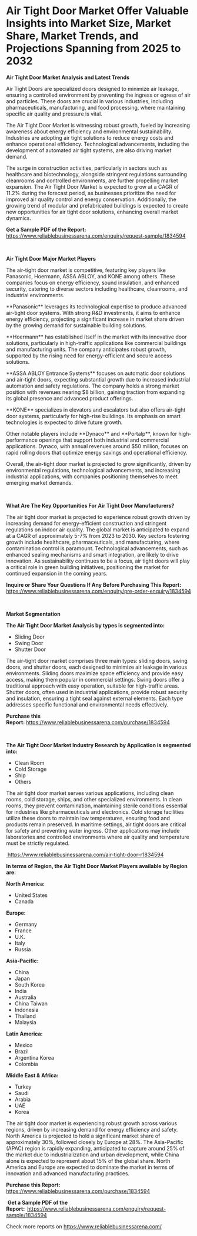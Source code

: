 <p><h1>Air Tight Door Market Offer Valuable Insights into Market Size, Market Share, Market Trends, and Projections Spanning from 2025 to 2032</h1></p><p><strong>Air Tight Door Market Analysis and Latest Trends</strong></p>
<p><p>Air Tight Doors are specialized doors designed to minimize air leakage, ensuring a controlled environment by preventing the ingress or egress of air and particles. These doors are crucial in various industries, including pharmaceuticals, manufacturing, and food processing, where maintaining specific air quality and pressure is vital. </p><p>The Air Tight Door Market is witnessing robust growth, fueled by increasing awareness about energy efficiency and environmental sustainability. Industries are adopting air tight solutions to reduce energy costs and enhance operational efficiency. Technological advancements, including the development of automated air tight systems, are also driving market demand. </p><p>The surge in construction activities, particularly in sectors such as healthcare and biotechnology, alongside stringent regulations surrounding cleanrooms and controlled environments, are further propelling market expansion. The Air Tight Door Market is expected to grow at a CAGR of 11.2% during the forecast period, as businesses prioritize the need for improved air quality control and energy conservation. Additionally, the growing trend of modular and prefabricated buildings is expected to create new opportunities for air tight door solutions, enhancing overall market dynamics.</p></p>
<p><strong>Get a Sample PDF of the Report:&nbsp;</strong> <a href="https://www.reliablebusinessarena.com/enquiry/request-sample/1834594?utm_campaign=3457&utm_medium=2&utm_source=Github&utm_content=ia&utm_term=11042025&utm_id=air-tight-door">https://www.reliablebusinessarena.com/enquiry/request-sample/1834594</a></p>
<p>&nbsp;</p>
<p><strong>Air Tight Door Major Market Players</strong></p>
<p><p>The air-tight door market is competitive, featuring key players like Panasonic, Hoermann, ASSA ABLOY, and KONE among others. These companies focus on energy efficiency, sound insulation, and enhanced security, catering to diverse sectors including healthcare, cleanrooms, and industrial environments.</p><p>**Panasonic** leverages its technological expertise to produce advanced air-tight door systems. With strong R&D investments, it aims to enhance energy efficiency, projecting a significant increase in market share driven by the growing demand for sustainable building solutions.</p><p>**Hoermann** has established itself in the market with its innovative door solutions, particularly in high-traffic applications like commercial buildings and manufacturing units. The company anticipates robust growth, supported by the rising need for energy-efficient and secure access solutions. </p><p>**ASSA ABLOY Entrance Systems** focuses on automatic door solutions and air-tight doors, expecting substantial growth due to increased industrial automation and safety regulations. The company holds a strong market position with revenues nearing $8 billion, gaining traction from expanding its global presence and advanced product offerings.</p><p>**KONE** specializes in elevators and escalators but also offers air-tight door systems, particularly for high-rise buildings. Its emphasis on smart technologies is expected to drive future growth.</p><p>Other notable players include **Dynaco** and **Portalp**, known for high-performance openings that support both industrial and commercial applications. Dynaco, with annual revenues around $50 million, focuses on rapid rolling doors that optimize energy savings and operational efficiency. </p><p>Overall, the air-tight door market is projected to grow significantly, driven by environmental regulations, technological advancements, and increasing industrial applications, with companies positioning themselves to meet emerging market demands.</p></p>
<p>&nbsp;</p>
<p><strong>What Are The Key Opportunities For Air Tight Door Manufacturers?</strong></p>
<p><p>The air tight door market is projected to experience robust growth driven by increasing demand for energy-efficient construction and stringent regulations on indoor air quality. The global market is anticipated to expand at a CAGR of approximately 5-7% from 2023 to 2030. Key sectors fostering growth include healthcare, pharmaceuticals, and manufacturing, where contamination control is paramount. Technological advancements, such as enhanced sealing mechanisms and smart integration, are likely to drive innovation. As sustainability continues to be a focus, air tight doors will play a critical role in green building initiatives, positioning the market for continued expansion in the coming years.</p></p>
<p><strong>Inquire or Share Your Questions If Any Before Purchasing This Report:</strong> <a href="https://www.reliablebusinessarena.com/enquiry/pre-order-enquiry/1834594?utm_campaign=3457&utm_medium=2&utm_source=Github&utm_content=ia&utm_term=11042025&utm_id=air-tight-door">https://www.reliablebusinessarena.com/enquiry/pre-order-enquiry/1834594</a></p>
<p>&nbsp;</p>
<p><strong>Market Segmentation</strong></p>
<p><strong>The Air Tight Door Market Analysis by types is segmented into:</strong></p>
<p><ul><li>Sliding Door</li><li>Swing Door</li><li>Shutter Door</li></ul></p>
<p><p>The air-tight door market comprises three main types: sliding doors, swing doors, and shutter doors, each designed to minimize air leakage in various environments. Sliding doors maximize space efficiency and provide easy access, making them popular in commercial settings. Swing doors offer a traditional approach with easy operation, suitable for high-traffic areas. Shutter doors, often used in industrial applications, provide robust security and insulation, ensuring a tight seal against external elements. Each type addresses specific functional and environmental needs effectively.</p></p>
<p><strong>Purchase this Report:&nbsp;</strong><a href="https://www.reliablebusinessarena.com/purchase/1834594?utm_campaign=3457&utm_medium=2&utm_source=Github&utm_content=ia&utm_term=11042025&utm_id=air-tight-door">https://www.reliablebusinessarena.com/purchase/1834594</a></p>
<p>&nbsp;</p>
<p><strong>The Air Tight Door Market Industry Research by Application is segmented into:</strong></p>
<p><ul><li>Clean Room</li><li>Cold Storage</li><li>Ship</li><li>Others</li></ul></p>
<p><p>The air tight door market serves various applications, including clean rooms, cold storage, ships, and other specialized environments. In clean rooms, they prevent contamination, maintaining sterile conditions essential for industries like pharmaceuticals and electronics. Cold storage facilities utilize these doors to maintain low temperatures, ensuring food and products remain preserved. In maritime settings, air tight doors are critical for safety and preventing water ingress. Other applications may include laboratories and controlled environments where air quality and temperature must be strictly regulated.</p></p>
<p><a href="https://www.reliablebusinessarena.com/air-tight-door-r1834594?utm_campaign=3457&utm_medium=2&utm_source=Github&utm_content=ia&utm_term=11042025&utm_id=air-tight-door">&nbsp;https://www.reliablebusinessarena.com/air-tight-door-r1834594</a></p>
<p><strong>In terms of Region, the Air Tight Door Market Players available by Region are:</strong></p>
<p>
    <p> <strong> North America: </strong>
        <ul>
            <li>United States</li>
            <li>Canada</li>
        </ul>
        </p> 
    <p> <strong> Europe: </strong>
        <ul>
            <li>Germany</li>
            <li>France</li>
            <li>U.K.</li>
            <li>Italy</li>
            <li>Russia</li>
        </ul>
        </p> 
    <p> <strong> Asia-Pacific: </strong>
        <ul>
            <li>China</li>
            <li>Japan</li>
            <li>South Korea</li>
            <li>India</li>
            <li>Australia</li>
            <li>China Taiwan</li>
            <li>Indonesia</li>
            <li>Thailand</li>
            <li>Malaysia</li>
        </ul>
        </p> 
    <p> <strong> Latin America: </strong>
        <ul>
            <li>Mexico</li>
            <li>Brazil</li>
            <li>Argentina Korea</li>
            <li>Colombia</li>
        </ul>
        </p> 
    <p> <strong> Middle East & Africa: </strong>
        <ul>
            <li>Turkey</li>
            <li>Saudi</li>
            <li>Arabia</li>
            <li>UAE</li>
            <li>Korea</li>
        </ul>
    </p>
    </p>
<p><p>The air tight door market is experiencing robust growth across various regions, driven by increasing demand for energy efficiency and safety. North America is projected to hold a significant market share of approximately 30%, followed closely by Europe at 28%. The Asia-Pacific (APAC) region is rapidly expanding, anticipated to capture around 25% of the market due to industrialization and urban development, while China alone is expected to represent about 15% of the global share. North America and Europe are expected to dominate the market in terms of innovation and advanced manufacturing practices.</p></p>
<p><strong>Purchase this Report: </strong><a href="https://www.reliablebusinessarena.com/purchase/1834594?utm_campaign=3457&utm_medium=2&utm_source=Github&utm_content=ia&utm_term=11042025&utm_id=air-tight-door">https://www.reliablebusinessarena.com/purchase/1834594</a></p>
<p>&nbsp;<strong>Get a Sample PDF of the Report:&nbsp;&nbsp;</strong><a href="https://www.reliablebusinessarena.com/enquiry/request-sample/1834594?utm_campaign=3457&utm_medium=2&utm_source=Github&utm_content=ia&utm_term=11042025&utm_id=air-tight-door">https://www.reliablebusinessarena.com/enquiry/request-sample/1834594</a></p>
<p><strong></strong></p>
<p>Check more reports on <a href="https://www.reliablebusinessarena.com/?utm_campaign=3457&utm_medium=2&utm_source=Github&utm_content=ia&utm_term=11042025&utm_id=air-tight-door">https://www.reliablebusinessarena.com/</a></p>